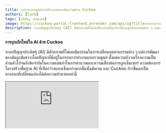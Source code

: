 ```yaml
---
title: การกระจายศูนย์การสร้างภาพจากข้อความด้วย Cuckoo
authors: [lark]
tags: [บริษัท, แผนงาน]
image: https://cuckoo-portal-frontend.onrender.com/api/og?title=การกระจายศูนย์การสร้างภาพจากข้อความด้วย Cuckoo
description: ระบบปัญญาประดิษฐ์ (AI) มีศักยภาพที่ไม่เคยมีมาก่อนในการเปลี่ยนอุตสาหกรรมต่าง ๆ แต่การพัฒนาของมันถูกขัดขวางโดยปัญหาที่มีอยู่ในกรอบการทำงานแบบรวมศูนย์ ตั้งแต่ความกังวลเรื่องความเป็นส่วนตัวไปจนถึงข้อจำกัดในความแม่นยำในการคำนวณและความเสี่ยงต่อการถูกเซ็นเซอร์
---
```


**การบุกเบิกใหม่ใน AI ด้วย Cuckoo**

ระบบปัญญาประดิษฐ์ (AI) มีศักยภาพที่ไม่เคยมีมาก่อนในการเปลี่ยนอุตสาหกรรมต่าง ๆ แต่การพัฒนาของมันถูกขัดขวางโดยปัญหาที่มีอยู่ในกรอบการทำงานแบบรวมศูนย์ ตั้งแต่ความกังวลเรื่องความเป็นส่วนตัวไปจนถึงข้อจำกัดในความแม่นยำในการคำนวณและความเสี่ยงต่อการถูกเซ็นเซอร์ ความต้องการโครงสร้างพื้นฐาน AI ที่เปิดกว้างและแข็งแกร่งมากขึ้นนั้นชัดเจน และ Cuckoo ก้าวขึ้นมาเป็นทางออกที่เปลี่ยนแปลงได้ต่อความท้าทายเหล่านี้

<div style={{ position: "relative", paddingTop: "56.25%" }}>
  <iframe
    src="https://customer-wmy0lgubd5pjy3fx.cloudflarestream.com/d5b2ca9a50526dd1151e5126cd212dcd/iframe?poster=https%3A%2F%2Fcustomer-wmy0lgubd5pjy3fx.cloudflarestream.com%2Fd5b2ca9a50526dd1151e5126cd212dcd%2Fthumbnails%2Fthumbnail.jpg%3Ftime%3D%26height%3D600"
    loading="lazy"
    style={{
      border: "none",
      position: "absolute",
      top: 0,
      left: 0,
      height: "100%",
      width: "100%"
    }}
    allow="accelerometer; gyroscope; autoplay; encrypted-media; picture-in-picture;"
    allowFullScreen="true"
  />
</div>

### ทำไมเราถึงสร้างแพลตฟอร์ม Cuckoo?

Cuckoo เป็นการก้าวกระโดดทางนวัตกรรมไปข้างหน้า สร้างโครงสร้างพื้นฐาน AI แบบกระจายศูนย์ที่ส่งเสริมรูปแบบการกำกับดูแลที่ขับเคลื่อนโดยชุมชน วิธีการนี้แก้ไขด้านสำคัญของความปลอดภัย การระดมทุน การจัดแนวกลยุทธ์ และการพัฒนา AI อย่างยั่งยืน เปิดทางให้กับยุคใหม่ของปัญญาประดิษฐ์แบบกระจายศูนย์

#### การเอาชนะการเซ็นเซอร์

Cuckoo ช่วยให้เกิดการพัฒนาในด้านการเข้าถึง ทำให้แอปพลิเคชัน AI สามารถข้ามขีดจำกัดทางภูมิศาสตร์และหลีกเลี่ยงเครือข่ายที่จำกัด ทำให้การเข้าถึงเทคโนโลยี AI ที่ทันสมัยทั่วโลกเป็นไปได้

#### การให้ความสำคัญกับความเป็นส่วนตัว

หัวใจของจริยธรรมของ Cuckoo คือความมุ่งมั่นต่อความเป็นส่วนตัวของผู้ใช้ ซึ่งทำได้ผ่านวิธีการทางสถิติและการเข้ารหัสขั้นสูงที่รักษาประสิทธิภาพสูงในขณะที่ปกป้องข้อมูลของผู้ใช้

#### การสร้างความเชื่อมั่นผ่านการตรวจสอบที่ครอบคลุม

Cuckoo นำเสนอโปรโตคอลการตรวจสอบที่เข้มงวดซึ่งเพิ่มความถูกต้องและความน่าเชื่อถือของผลลัพธ์ที่ผลิตโดยโมเดล AI ไม่ว่าจะมีความซับซ้อนหรือพื้นฐานเพียงใด

### การกระจายศูนย์ทางเทคนิคของ AI ด้วย Cuckoo

#### ระบบนิเวศ AI ของ Cuckoo

การใช้เทคโนโลยีบล็อกเชน ระบบนิเวศ AI ของ Cuckoo กระจายงาน AI ไปทั่วเครือข่ายของ Miners ในขณะที่ Coordinators ดูแลคุณภาพและความเกี่ยวข้องของผลลัพธ์ ระบบนิเวศนี้ทำงานบน Cuckoo Pay ซึ่งเป็นระบบการชำระเงินที่ใช้บล็อกเชนที่อำนวยความสะดวกในการทำธุรกรรมภายในแพลตฟอร์ม

<img src="/img/cuckoo-ai-architecture.webp" className="rounded border-2" alt="แพลตฟอร์ม AI แบบมัลติโหมดแบบกระจายศูนย์ของ Cuckoo"/>

#### ส่วนประกอบหลักของระบบนิเวศ Cuckoo

- **Miners**: หน่วยงานที่ดำเนินการงาน AI โดยใช้ทรัพยากรการคำนวณของตน
- **App Builders (Coordinator Nodes)**: นักพัฒนาที่สร้างแอปพลิเคชัน AI และจัดการการแจกจ่ายงานและการควบคุมคุณภาพ
- **Stakers**: ผู้เข้าร่วมที่เดิมพันโทเค็นเพื่อสนับสนุน Miners และ Coordinators ที่น่าเชื่อถือ
- **Staking Contract**: สัญญาอัจฉริยะที่ Miners และ Coordinators ลงทะเบียนและได้รับการโหวตจาก Stakers
- **Blob Storage**: โซลูชันการจัดเก็บแบบกระจายศูนย์สำหรับจัดเก็บผลลัพธ์ของงาน AI
- **Cuckoo Pay**: ระบบการชำระเงินสำหรับการทำธุรกรรมทั้งหมดภายในระบบนิเวศ Cuckoo

### กระบวนการทำงาน

1. **การลงทะเบียนและการ Staking**: Miners และ App Builders ลงทะเบียนกับสัญญา staking และเดิมพันโทเค็น
2. **การมอบหมายงาน**: Coordinators มอบหมายงานให้กับ Miners ซึ่งจะดำเนินการงานและอัปโหลดผลลัพธ์ไปยัง Blob Storage
3. **การตรวจสอบและการชำระเงิน**: Coordinators ตรวจสอบผลลัพธ์และเริ่มการชำระเงินผ่าน Cuckoo Pay
4. **การกำกับดูแลและการปฏิบัติตาม**: แพลตฟอร์มมีกลไกเช่นเงื่อนไขการตัดสิทธิ์เพื่อจัดการกับการไม่ปฏิบัติตามและเพื่อให้แน่ใจถึงความสมบูรณ์ของระบบนิเวศ

### วิธีเริ่มต้นใช้งาน?

สำหรับผู้ใช้ AI ไปที่ https://cuckoo.network/tg รับคะแนนฟรีของคุณด้วย `/faucet` จากนั้น `/imagine <prompt>` ภาพที่คุณต้องการสร้าง

> \- /tip \<0x.. หรือ @username\> \<จำนวน\> : ให้ทิปที่อยู่ผู้รับหรือ @username ใน Telegram
>
> \- /balance : แสดงยอดเงินในกระเป๋าของบัญชีปัจจุบัน
>
> \- /imagine \<prompt\> : สร้างภาพตาม prompt ของคุณ
>
> \- /faucet : รับคะแนนฟรีรายวันของคุณ

<img src="https://cuckoo-network.b-cdn.net/cuckoo-telegram.webp" className="rounded border-2" alt="แพลตฟอร์ม AI แบบมัลติโหมดแบบกระจายศูนย์ของ Cuckoo"/>

สำหรับ Miners และ AI App Builders สมัครรับจดหมายข่าวต่อไปนี้สำหรับการอัปเดตในอนาคต

<iframe
src="https://cuckoonetwork.substack.com/embed"
width={480}
height={320}
style={{ border: "1px solid #EEE", background: "white" }}
frameBorder={0}
scrolling="no"
/>

### สรุป

Cuckoo ไม่ใช่แค่แพลตฟอร์ม แต่เป็นการเปลี่ยนแปลงวิธีการพัฒนาและปรับใช้ AI โดยเน้นการกระจายศูนย์ ความเป็นส่วนตัว และการกำกับดูแลโดยชุมชน โดยการเปลี่ยนแปลงภูมิทัศน์ของการพัฒนา AI Cuckoo วางรากฐานสำหรับอนาคตทางเทคโนโลยีที่เท่าเทียมและเข้าถึงได้มากขึ้น

โครงสร้างพื้นฐานแบบเปิดของ Cuckoo สนับสนุนอนาคตของ AI ที่มีความครอบคลุม ปลอดภัย และมีประสิทธิภาพมากขึ้น โดยสัญญาว่าจะมีผลกระทบอย่างลึกซึ้งในหลายภาคส่วนและตลาดทั่วโลก
